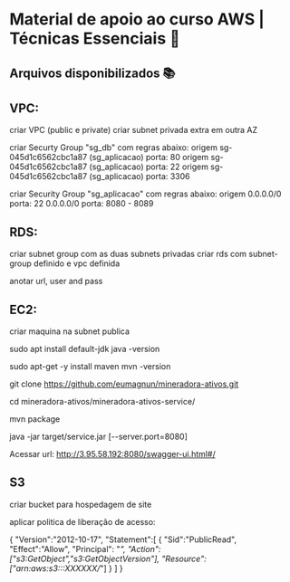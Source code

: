 # Material de apoio ao curso AWS | Técnicas Essenciais 🙂

## Arquivos disponibilizados 📚
 
## VPC:

criar VPC (public e private)
criar subnet privada extra em outra AZ

criar Securty Group "sg_db" com regras abaixo:
origem sg-045d1c6562cbc1a87 (sg_aplicacao)	 porta: 80
origem sg-045d1c6562cbc1a87 (sg_aplicacao)	 porta: 22
origem sg-045d1c6562cbc1a87 (sg_aplicacao)	 porta: 3306

criar Security Group "sg_aplicacao" com regras abaixo:
origem 0.0.0.0/0	 porta: 22
0.0.0.0/0		 porta: 8080 - 8089

## RDS: 
criar subnet group com as duas subnets privadas
criar rds com subnet-group definido e vpc definida

anotar url, user and pass

## EC2:
criar maquina na subnet publica

sudo apt install default-jdk
java -version

sudo apt-get -y install maven
mvn -version

git clone https://github.com/eumagnun/mineradora-ativos.git

cd mineradora-ativos/mineradora-ativos-service/

mvn package

java -jar target/service.jar [--server.port=8080]


Acessar url:
http://3.95.58.192:8080/swagger-ui.html#/


## S3

criar bucket para hospedagem de site

aplicar politica de liberação de acesso:

{
  "Version":"2012-10-17",
  "Statement":[
    {
      "Sid":"PublicRead",
      "Effect":"Allow",
      "Principal": "*",
      "Action":["s3:GetObject","s3:GetObjectVersion"],
      "Resource":["arn:aws:s3:::XXXXXX/*"]
    }
  ]
}
